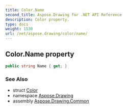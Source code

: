 ```yaml
---
title: Color.Name
second_title: Aspose.Drawing for .NET API Reference
description: Color property. 
type: docs
weight: 1530
url: /net/aspose.drawing/color/name/
---
```

## Color.Name property

```csharp
public string Name { get; }
```

### See Also

* struct [Color](../)
* namespace [Aspose.Drawing](../../color/)
* assembly [Aspose.Drawing.Common](../../../)



